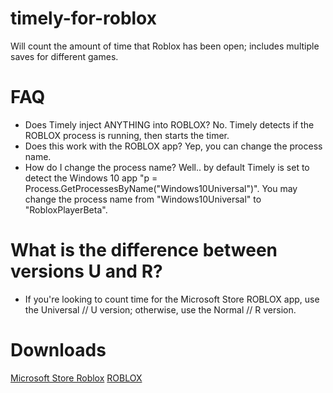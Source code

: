 # timely-for-roblox
Will count the amount of time that Roblox has been open; includes multiple saves for different games.

# FAQ
- Does Timely inject ANYTHING into ROBLOX? No. Timely detects if the ROBLOX process is running, then starts the timer.
- Does this work with the ROBLOX app? Yep, you can change the process name.
- How do I change the process name? Well.. by default Timely is set to detect the Windows 10 app "p = Process.GetProcessesByName("Windows10Universal")". You may change the process name from "Windows10Universal" to "RobloxPlayerBeta".

# What is the difference between versions U and R?
- If you're looking to count time for the Microsoft Store ROBLOX app, use the Universal // U version; otherwise, use the Normal // R version.

# Downloads
[Microsoft Store Roblox](https://github.com/6eamed/timely-for-roblox/releases/tag/1.0.3.1U)
[ROBLOX](https://github.com/6eamed/timely-for-roblox/releases/tag/1.0.3.1R)
